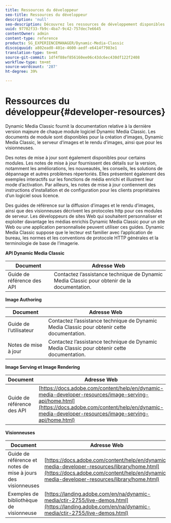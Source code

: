```yaml
---
title: Ressources du développeur
seo-title: Ressources du développeur
description: 'null'
seo-description: Découvrez les ressources de développement disponibles pour Dynamic Media.
uuid: 97702f33-fb9c-4ba7-9c42-757dec7e6645
contentOwner: admin
content-type: reference
products: SG_EXPERIENCEMANAGER/Dynamic-Media-Classic
discoiquuid: a802ead0-401e-4600-aedf-e6414f7983e1
translation-type: tm+mt
source-git-commit: 1df4f88ef856160ee06c43dc6ec430df122f2408
workflow-type: tm+mt
source-wordcount: '287'
ht-degree: 39%

---
```



# Ressources du développeur{#developer-resources}

Dynamic Media Classic fournit la documentation relative à la dernière version majeure de chaque module logiciel Dynamic Media Classic. Les documents de module sont disponibles pour la création d’images, Dynamic Media Classic, le serveur d’images et le rendu d’images, ainsi que pour les visionneuses.

Des notes de mise à jour sont également disponibles pour certains modules. Les notes de mise à jour fournissent des détails sur la version, notamment les améliorations, les nouveautés, les conseils, les solutions de dépannage et autres problèmes répertoriés. Elles présentent également des exemples interactifs sur les fonctions de média enrichi et illustrent leur mode d’activation. Par ailleurs, les notes de mise à jour contiennent des instructions d’installation et de configuration pour les clients propriétaires d’un logiciel sous licence.

Des guides de référence sur la diffusion d’images et le rendu d’images, ainsi que des visionneuses décrivent les protocoles http pour ces modules de serveur. Les développeurs de sites Web qui souhaitent personnaliser et exploiter davantage les médias enrichis Dynamic Media Classic pour un site Web ou une application personnalisée peuvent utiliser ces guides. Dynamic Media Classic suppose que le lecteur est familier avec l’application de bureau, les normes et les conventions de protocole HTTP générales et la terminologie de base de l’imagerie.


**API Dynamic Media Classic**

| Document | Adresse Web |
|--- |--- |
| Guide de référence des API | Contactez l’assistance technique de Dynamic Media Classic pour obtenir de la documentation. |

**Image Authoring**

| Document | Adresse Web |
|--- |--- |
| Guide de l’utilisateur | Contactez l’assistance technique de Dynamic Media Classic pour obtenir cette documentation. |
| Notes de mise à jour | Contactez l’assistance technique de Dynamic Media Classic pour obtenir cette documentation. |

**Image Serving et Image Rendering**

| Document | Adresse Web |
|--- |--- |
| Guide de référence des API | [https://docs.adobe.com/content/help/en/dynamic-media-developer-resources/image-serving-api/home.html](https://docs.adobe.com/content/help/en/dynamic-media-developer-resources/image-serving-api/home.html) |

**Visionneuses**

| Document | Adresse Web |
|--- |--- |
| Guide de référence et notes de mise à jours des visionneuses | [https://docs.adobe.com/content/help/en/dynamic-media-developer-resources/library/home.html](https://docs.adobe.com/content/help/en/dynamic-media-developer-resources/library/home.html) |
| Exemples de bibliothèque de visionneuse | [https://landing.adobe.com/en/na/dynamic-media/ctir-2755/live-demos.html](https://landing.adobe.com/en/na/dynamic-media/ctir-2755/live-demos.html) |


<!-- 

**Web-to-Print**

|Document|Web address|
|--- |--- |
|Reference Guide|[https://www.adobe.com/go/learn_s7_webtoprint_en](https://www.adobe.com/go/learn_s7_webtoprint_en)| 

-->
